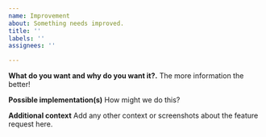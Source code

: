 ```yaml
---
name: Improvement
about: Something needs improved.
title: ''
labels: ''
assignees: ''

---
```


**What do you want and why do you want it?.**
The more information the better!

**Possible implementation(s)**
How might we do this?

**Additional context**
Add any other context or screenshots about the feature request here.
